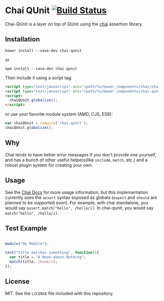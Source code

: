 Chai QUnit [![Build Status](https://travis-ci.org/fivetanley/chai-qunit.svg?branch=master)](https://travis-ci.org/fivetanley/chai-qunit)
==========

Chai-QUnit is a layer on top of QUnit using the [chai][chai] assertion library.

## Installation

`bower install --save-dev chai-qunit`

or

`npm install --save-dev chai-qunit`

Then include it using a script tag:

```html
<script type="text/javascript" src="/path/to/bower_components/chai/chai.js"></script>
<script type="text/javascript" src="/path/to/bower_components/chai-qunit/dist/main.js"></script>
<script>
  chaiQUnit.globalize();
</script>
```

or use your favorite module system (AMD, CJS, ES6):

```js
var chaiQUnit = require('chai-qunit');
chaiQUnit.globalize();
```

## Why

Chai tends to have better error messages if you don't provide one yourself, and
has a bunch of other useful helpers(like `include`, `match`, etc.)
and a robust plugin system for creating your own.

## Usage

See the [Chai Docs][chai-docs] for more usage information, but this implementation
currently uses the `assert` syntax exposed as globals (`expect` and `should`
are planned to be supported soon). For example, with chai standalone, you would
say `assert.match("hello", /hello/i)`. In chai-qunit, you would say `match("hello", /hello/i)`.

## Test Example

```js

module("My Module");

test("title matches something", function(){
  var title = "A Book about Nothing";
  match(title, /book/i);
});
```

## License

MIT. See the `LICENSE` file included with this repository.

<!-- links -->
[chai]: http://chaijs.com
[chai-docs]: http://chaijs.com/api/assert/
